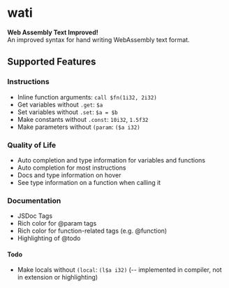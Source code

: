 # wati
**Web Assembly Text Improved!**
<br>
An improved syntax for hand writing WebAssembly text format.


## Supported Features
### Instructions
 - Inline function arguments: `call $fn(1i32, 2i32)`
 - Get variables without `.get`: `$a`
 - Set variables without `.set`: `$a = $b`
 - Make constants without `.const`: `10i32`, `1.5f32`
 - Make parameters without `(param`: `($a i32)`
### Quality of Life
 - Auto completion and type information for variables and functions
 - Auto completion for most instructions
 - Docs and type information on hover
 - See type information on a function when calling it
### Documentation
 - JSDoc Tags
 - Rich color for @param tags
 - Rich color for function-related tags (e.g. @function)
 - Highlighting of @todo

#### Todo
 - Make locals without `(local`: `(l$a i32)` (-- implemented in compiler, not in extension or highlighting)